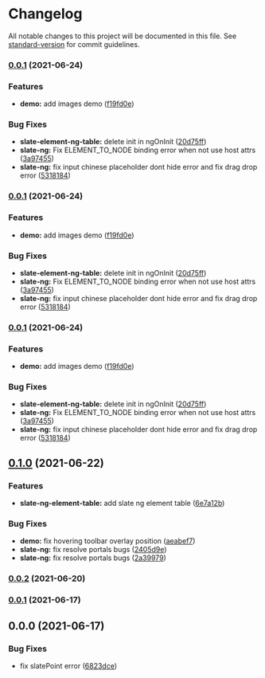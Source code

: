 # Changelog

All notable changes to this project will be documented in this file. See [standard-version](https://github.com/conventional-changelog/standard-version) for commit guidelines.

### [0.0.1](https://github.com/chongqiangchen/slate-ng/compare/v0.1.0...v0.0.1) (2021-06-24)


### Features

* **demo:** add images demo ([f19fd0e](https://github.com/chongqiangchen/slate-ng/commit/f19fd0e9465064b093204848a84596576bea77e6))


### Bug Fixes

* **slate-element-ng-table:** delete init in ngOnInit ([20d75ff](https://github.com/chongqiangchen/slate-ng/commit/20d75ffb4b42b2b4a69dd58278c16d279e6db20a))
* **slate-ng:** Fix ELEMENT_TO_NODE binding error when not use host attrs ([3a97455](https://github.com/chongqiangchen/slate-ng/commit/3a974557ba48112be3dcbd141c9db20614c32b31))
* **slate-ng:** fix input chinese placeholder dont hide error and fix drag drop error ([5318184](https://github.com/chongqiangchen/slate-ng/commit/5318184e46c1cd21203ff55d8c06e952b63b69d1))

### [0.0.1](https://github.com/chongqiangchen/slate-ng/compare/v0.1.0...v0.0.1) (2021-06-24)


### Features

* **demo:** add images demo ([f19fd0e](https://github.com/chongqiangchen/slate-ng/commit/f19fd0e9465064b093204848a84596576bea77e6))


### Bug Fixes

* **slate-element-ng-table:** delete init in ngOnInit ([20d75ff](https://github.com/chongqiangchen/slate-ng/commit/20d75ffb4b42b2b4a69dd58278c16d279e6db20a))
* **slate-ng:** Fix ELEMENT_TO_NODE binding error when not use host attrs ([3a97455](https://github.com/chongqiangchen/slate-ng/commit/3a974557ba48112be3dcbd141c9db20614c32b31))
* **slate-ng:** fix input chinese placeholder dont hide error and fix drag drop error ([5318184](https://github.com/chongqiangchen/slate-ng/commit/5318184e46c1cd21203ff55d8c06e952b63b69d1))

### [0.0.1](https://github.com/chongqiangchen/slate-ng/compare/v0.1.0...v0.0.1) (2021-06-24)


### Features

* **demo:** add images demo ([f19fd0e](https://github.com/chongqiangchen/slate-ng/commit/f19fd0e9465064b093204848a84596576bea77e6))


### Bug Fixes

* **slate-element-ng-table:** delete init in ngOnInit ([20d75ff](https://github.com/chongqiangchen/slate-ng/commit/20d75ffb4b42b2b4a69dd58278c16d279e6db20a))
* **slate-ng:** Fix ELEMENT_TO_NODE binding error when not use host attrs ([3a97455](https://github.com/chongqiangchen/slate-ng/commit/3a974557ba48112be3dcbd141c9db20614c32b31))
* **slate-ng:** fix input chinese placeholder dont hide error and fix drag drop error ([5318184](https://github.com/chongqiangchen/slate-ng/commit/5318184e46c1cd21203ff55d8c06e952b63b69d1))

## [0.1.0](https://github.com/chongqiangchen/slate-ng/compare/v0.0.2...v0.1.0) (2021-06-22)


### Features

* **slate-ng-element-table:** add slate ng element table ([6e7a12b](https://github.com/chongqiangchen/slate-ng/commit/6e7a12bf2cf0a46e8b4d7b2fa45aa7c16ff79535))


### Bug Fixes

* **demo:** fix hovering toolbar overlay position ([aeabef7](https://github.com/chongqiangchen/slate-ng/commit/aeabef7a53239f0770cb8c15d507da31e2dee730))
* **slate-ng:** fix resolve portals bugs ([2405d9e](https://github.com/chongqiangchen/slate-ng/commit/2405d9ed6b75c8312f88ca02348fbb5820ac6522))
* **slate-ng:** fix resolve portals bugs ([2a39979](https://github.com/chongqiangchen/slate-ng/commit/2a39979a3533e644a324cae0f5f4bbdbf9102e65))

### [0.0.2](https://github.com/chongqiangchen/slate-ng/compare/v0.0.1...v0.0.2) (2021-06-20)

### [0.0.1](https://github.com/chongqiangchen/slate-ng/compare/v0.0.0...v0.0.1) (2021-06-17)

## 0.0.0 (2021-06-17)


### Bug Fixes

* fix slatePoint error ([6823dce](https://github.com/chongqiangchen/slate-ng/commit/6823dcee742377c6091e404a549b48316f560bff))
